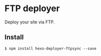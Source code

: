 # FTP deployer

Deploy your site via FTP.

## Install

```
$ npm install hexo-deployer-ftpsync --save
```